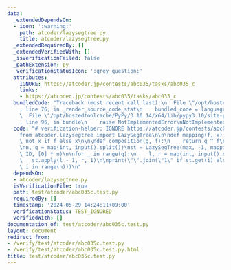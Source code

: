 ```yaml
---
data:
  _extendedDependsOn:
  - icon: ':warning:'
    path: atcoder/lazysegtree.py
    title: atcoder/lazysegtree.py
  _extendedRequiredBy: []
  _extendedVerifiedWith: []
  _isVerificationFailed: false
  _pathExtension: py
  _verificationStatusIcon: ':grey_question:'
  attributes:
    IGNORE: https://atcoder.jp/contests/abc035/tasks/abc035_c
    links:
    - https://atcoder.jp/contests/abc035/tasks/abc035_c
  bundledCode: "Traceback (most recent call last):\n  File \"/opt/hostedtoolcache/PyPy/3.10.14/x64/lib/pypy3.10/site-packages/onlinejudge_verify/documentation/build.py\"\
    , line 76, in _render_source_code_stat\n    bundled_code = language.bundle(\n\
    \  File \"/opt/hostedtoolcache/PyPy/3.10.14/x64/lib/pypy3.10/site-packages/onlinejudge_verify/languages/python.py\"\
    , line 96, in bundle\n    raise NotImplementedError\nNotImplementedError\n"
  code: "# verification-helper: IGNORE https://atcoder.jp/contests/abc035/tasks/abc035_c\n\
    from atcoder.lazysegtree import LazySegTree\n\n\ndef mapping(f, x):\n    return\
    \ not x if f else x\n\n\ndef composition(g, f):\n    return g ^ f\n\n\nID = 0\n\
    \nn, q = map(int, input().split())\nst = LazySegTree(max, -1, mapping, composition,\
    \ ID, [0] * n)\n\nfor _ in range(q):\n    l, r = map(int, input().split())\n \
    \   st.apply(l - 1, r, 1)\n\nprint(\"\".join(\"1\" if st.get(i) else \"0\" for\
    \ i in range(n)))\n"
  dependsOn:
  - atcoder/lazysegtree.py
  isVerificationFile: true
  path: test/atcoder/abc035c.test.py
  requiredBy: []
  timestamp: '2024-05-29 14:24:11+09:00'
  verificationStatus: TEST_IGNORED
  verifiedWith: []
documentation_of: test/atcoder/abc035c.test.py
layout: document
redirect_from:
- /verify/test/atcoder/abc035c.test.py
- /verify/test/atcoder/abc035c.test.py.html
title: test/atcoder/abc035c.test.py
---
```

